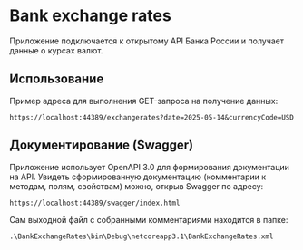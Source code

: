 # Bank exchange rates

Приложение подключается к открытому API Банка России и получает данные о курсах валют.

## Использование

Пример адреса для выполнения GET-запроса на получение данных:
```
https://localhost:44389/exchangerates?date=2025-05-14&currencyCode=USD
```

## Документирование (Swagger)

Приложение использует OpenAPI 3.0 для формирования документации на API.
Увидеть сформированную документацию (комментарии к методам, полям, свойствам) можно, открыв Swagger по адресу:
```
https://localhost:44389/swagger/index.html
```

Сам выходной файл с собранными комментариями находится в папке:
```
.\BankExchangeRates\bin\Debug\netcoreapp3.1\BankExchangeRates.xml
```
